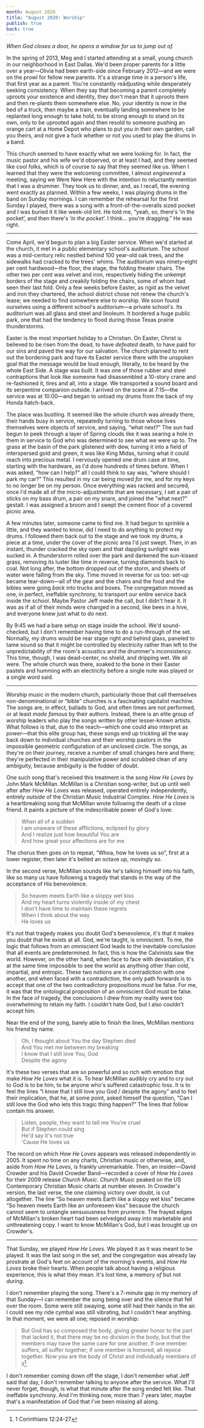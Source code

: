 ```yaml
---
month: August 2020
title: "August 2020: Worship"
publish: true
back: true
---
```


_When God closes a door, he opens a window for us to jump out of._

<!--more-->

In the spring of 2013, Meg and I started attending at a small, young
church in our neighborhood in East Dallas. We'd been proper parents
for a little over a year—Olivia had been earth-side since February
2012—and we were on the prowl for fellow new parents. It's a strange
time in a person's life, that first year as a parent. You're
constantly reädjusting while desperately seeking consistency. When
they say that becoming a parent completely uproots your existence and
identity, they don't mean that it uproots them and then re-plants them
somewhere else. No, your identity is now in the bed of a truck, then
maybe a train, eventually landing somewhere to be replanted long
enough to take hold, to be strong enough to stand on its own, only to
be uprooted again and then resold to someone pushing an orange cart at
a Home Depot who plans to put you in their own garden, call you
theirs, and not give a fuck whether or not you used to play the drums
in a band.

This church seemed to have exactly what we were looking for. In fact,
the music pastor and his wife we'd observed, or at least I had, and
they seemed like cool folks, which is of course to say that they
seemed like us. When I learned that they were the welcoming committee,
I almost _engineered_ a meeting, saying we Were New Here with the
intention to reluctantly mention that I was a drummer. They took us to
dinner, and, as I recall, the evening went exactly as planned. Within
a few weeks, I was playing drums in the band on Sunday mornings. I can
remember the rehearsal for the first Sunday I played, there was a song
with a front-of-the-overalls sized pocket and I was buried it it like
week-old lint. He told me, “yeah, so, there's ‘in the pocket’, and
then there's ‘_in the pocket_’. I think… you're dragging.” He was
right.

---

Come April, we'd begun to plan a big Easter service. When we'd started
at the church, it met in a public elementary school's auditorium. The
school was a mid-century relic nestled behind 100 year-old oak trees,
and the sidewalks had cracked to the trees' whims. The auditorium was
ninety-eight per cent hardwood—the floor, the stage, the folding
theater chairs. The other two per cent was velvet and iron,
respectively hiding the unkempt borders of the stage and creakily
folding the chairs, some of whom had seen their last fold. Only a few
weeks before Easter, as rigid as the velvet and iron they chartered,
the school district chose not renew the church's lease; we needed to
find somewhere else to worship. We soon found ourselves using a
different school's auditorium—a private school's. Its auditorium was
all glass and steel and linoleum. It bordered a huge public park, one
that had the tendency to flood during those Texas prairie
thunderstorms.

Easter is the most important holiday to a Christian. On Easter, Christ
is believed to be risen from the dead, to have _defeated_ death, to
have paid for our sins and paved the way for our salvation. The church
planned to rent out the bordering park and have its Easter service
there with the unspoken goal that the message would be loud enough,
literally, to be heard by the whole East Side. A stage was built. It
was one of those rubber and steel contraptions that look like someone
had disassembled a 10-story crane and re-fashioned it, tires and all,
into a stage. We transported a sound board and its serpentine
companion outside. I arrived on the scene at 7:15—the service was at
10:00—and began to unload my drums from the back of my Honda
hatch-back.

The place was bustling. It seemed like the whole church was already
there, their hands busy in service, repeatedly turning to those whose
lives themselves were objects of service, and saying, “what next?” The
sun had begun to peek through a layer of Spring clouds like it was
searing a hole in them in service to God who was determined to see
what we were up to. The grass at the basin of the park glistened with
dew, turning it into a field of interspersed gold and green, it was
like King Midas, turning what it could reach into precious metal. I
nervously opened one drum case at time, starting with the hardware, as
I'd done hundreds of times before. When I was asked, “how can I help?”
all I could think to say was, “where should I park my car?” This
resulted in my car being moved _for_ me, and for my keys to no longer
be on my person. Once everything was racked and secured, once I'd made
all of the micro-adjustments that are necessary, I set a pair of
sticks on my bass drum, a pair on my snare, and joined the ”what
next?” gestalt. I was assigned a broom and I swept the cement floor of
a covered picnic area.

A few minutes later, someone came to find me. It had begun to sprinkle
a little, and they wanted to know, did I need to do anything to
protect my drums. I followed them back out to the stage and we took my
drums, a piece at a time, under the cover of the picnic area I'd just
swept. Then, in an instant, thunder cracked the sky open and that
dappling sunlight was sucked in. A thunderstorm rolled over the park
and darkened the sun-kissed grass, removing its luster like time in
reverse, turning diamonds back to coal. Not long after, the bottom
dropped out of the storm, and sheets of water were falling from the
sky. Time moved in reverse for us too: set-up became tear-down—all of
the gear and the chairs and the food and the bibles were going _back_
into trucks and boxes. The congregation moved as one, in perfect,
ineffable synchrony, to transport our entire service back inside the
school. Maybe Pastor Jeff made the call, but I didn't hear it. It was
as if all of their minds were changed in a second, like bees in a
hive, and everyone knew just what to do next.

By 9:45 we had a bare setup on stage inside the school. We'd
sound-checked, but I don't remember having time to do a run-through of
the set. Normally, my drums would be rear stage right and behind
glass, paneled to tame sound so that it might be controlled by
electricity rather than left to the unpredictability of the room's
acoustics and the drummer's inconsistency. This time, though, I was
dead-center, no shield, and dripping wet. We all were. The whole
church was there, soaked to the bone in their Easter pastels and
humming with an electricity before a single note was played or a
single word said.

---

Worship music in the modern church, particularly those that call
themselves non-denominational or “bible” churches is a fascinating
capitalist machine. The songs are, in effect, ballads to God, and
often times are not performed, or at least _made famous_ by their
authors. Instead, there is an elite group of worship leaders who play
the songs written by other lesser-known artists. What follows is that,
due to the reach—which one could also interpret as _power_—that this
elite group has, these songs end up trickling all the way back down to
individual churches and their worship pastors in the impossible
geometric configuration of an unclosed circle. The songs, as they're
on their journey, receive a number of small changes here and there;
they're perfected in their manipulative power and scrubbed clean of
any ambiguity, because ambiguity is the fodder of doubt.

One such song that's received this treatment is the song _How He
Loves_ by John Mark McMillan. McMillan is a Christian song-writer, but
up until well after after _How He Loves_ was released, operated
entirely independently, entirely _outside_ of the Christian Music
Industrial Complex. _How He Loves_ is a heartbreaking song that
McMillan wrote following the death of a close friend. It paints a
picture of the indescribable power of God's love:

> When all of a sudden <br>
> I am unaware of these afflictions, eclipsed by glory <br>
> And I realize just how beautiful You are <br>
> And how great your affections are for me

The chorus then goes on to repeat, “Whoa, how he loves us so”, first
at a lower register, then later it's belted an octave up, movingly so.

In the second verse, McMillan sounds like he's talking himself into
his faith, like so many us have following a tragedy that stands in the
way of the acceptance of His benevolence.

> So heaven meets Earth like a sloppy wet kiss <br>
> And my heart turns violently inside of my chest <br>
> I don't have time to maintain these regrets <br>
> When I think about the way <br>
> He loves us

It's not that tragedy makes you doubt God's benevolence, it's that it
makes you doubt that he exists at all. God, we're taught, is
omniscient. To me, the logic that follows from an omniscient God leads
to the inevitable conclusion that all events are predetermined. In
fact, this is how the Calvinists saw the world. However, on the other
hand, when face to face with devastation, it's at the same time
impossible to see the world as anything other than cold, impartial,
and entropic. These two notions are in contradiction with one another,
and when faced with a contradiction, the only path forwards is to
accept that one of the two contradictory propositions must be
false. For me, it was that the ontological proposition of an
omniscient God must be false. In the face of tragedy, the conclusions
I drew from my reality were too overwhelming to retain my faith. I
couldn't hate God, but I also couldn't accept him.

Near the end of the song, barely able to finish the lines, McMillan
mentions his friend by name.

> Oh, I thought about You the day Stephen died <br>
> And You met me between my breaking <br>
> I know that I still love You, God <br>
> Despite the agony

It's these two verses that are so powerful and so rich with emotion
that make _How He Loves_ what it is. To hear McMillan audibly cry and
to cry out to God is to be him, to be anyone who's suffered
catastrophic loss. It is to feel the lines “I know that I still love
you God / despite the agony” and to feel their implication, that he,
at some point, asked himself the question, “Can I still love the God
who lets this tragic thing happen?” The lines that follow contain his
answer.

> Listen, people, they want to tell me You're cruel <br>
> But if Stephen could sing <br>
> He'd say it's not true <br>
> 'Cause He loves us

The record on which _How He Loves_ appears was released independently
in 2005. It spent no time on any charts, Christian music or otherwise,
and, aside from _How He Loves_, is frankly unremarkable. Then, an
insider—David Crowder and his David Crowder Band—recorded a cover of
_How He Loves_ for their 2009 release _Church Music_. _Church Music_
peaked on the US Contemporary Christian Music charts at number
eleven. In Crowder's version, the last verse, the one claiming victory
over doubt, is cut altogether. The line “So heaven meets Earth like a
sloppy wet kiss” became “So heaven meets Earth like an unforeseen
kiss” because the church cannot seem to untangle sensuousness from
prurience. The frayed edges of McMillan's broken heart had been
selvedged away into marketable and unthreatening copy. I want to know
McMillan's God, but I was brought up on Crowder's.

---

That Sunday, we played _How He Loves_. We played it as it was meant to
be played. It was the last song in the set, and the congregation was
already lay prostrate at God's feet on account of the morning's
events, and _How He Loves_ broke their hearts. When people talk about
having a religious experience, this is what they mean. It's lost time,
a memory _of_ but not _during_.

I don't remember playing the song. There's a 7-minute gap in my memory
of that Sunday—I can remember the song being over and the silence that
fell over the room. Some were still swaying, some still had their
hands in the air. I could see my ride cymbal was still vibrating, but
I couldn't hear anything. In that moment, we were all one; reposed in
worship:

>  But God has so composed the body, giving greater honor to the part
>  that lacked it, that there may be no division in the body, but that
>  the members may have the same care for one another. If one member
>  suffers, all suffer together; if one member is honored, all
>  rejoice together. Now you are the body of Christ and individually
>  members of it[^1].

I don't remember coming down off the stage, I don't remember what Jeff
said that day, I don't remember talking to anyone after the
service. What I'll never forget, though, is what that minute after the
song ended felt like. That ineffable synchrony. And I'm thinking now,
more than 7 years later, maybe that's a manifestation of God that I've
been missing all along.

[^1]: 1 Corinthians 12:24-27
